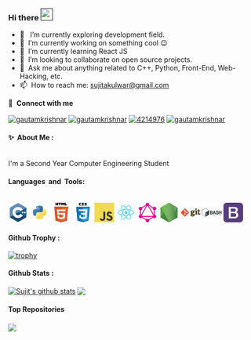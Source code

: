 ### Hi there <a href=""><img src="https://media.giphy.com/media/hvRJCLFzcasrR4ia7z/giphy.gif" width="25px" height="25px"></a>

- 🔭 &nbsp; I’m currently exploring development field.
- 🔭 &nbsp;I’m currently working on something cool :wink:
- 🌱 &nbsp;I’m currently learning React JS
- 👯  &nbsp;I’m looking to collaborate on open source projects.
- 💬 &nbsp;Ask me about anything related to  C++, Python, Front-End, Web-Hacking, etc.
- 📫 &nbsp;How to reach me: sujitakulwar@gmail.com</a>

🔗 &nbsp;**Connect with me**
<p align="left">
<a href="https://twitter.com/sujitakulwar" target="blank"><img align="center" src="https://raw.githubusercontent.com/rahuldkjain/github-profile-readme-generator/master/src/images/icons/Social/twitter.svg" alt="gautamkrishnar" height="30" width="40" /></a>
<a href="https://www.linkedin.com/in/sujit-akulwar/" target="blank"><img align="center" src="https://raw.githubusercontent.com/rahuldkjain/github-profile-readme-generator/master/src/images/icons/Social/linked-in-alt.svg" alt="gautamkrishnar" height="30" width="40" /></a>
<a href="https://stackoverflow.com/users/19224377" target="blank"><img align="center" src="https://raw.githubusercontent.com/rahuldkjain/github-profile-readme-generator/master/src/images/icons/Social/stack-overflow.svg" alt="4214976" height="30" width="40" /></a>
<a href="https://www.instagram.com/_dragon_master__/" target="blank"><img align="center" src="https://raw.githubusercontent.com/rahuldkjain/github-profile-readme-generator/master/src/images/icons/Social/instagram.svg" alt="gautamkrishnar" height="30" width="40"/></a>

#### ✨&nbsp;&nbsp;About&nbsp;Me :
<br>
I'm a Second Year Computer Engineering Student
<br>

#### Languages&nbsp; and&nbsp; Tools:
<br>
<code><img height="40" alt="javascript" src="https://raw.githubusercontent.com/github/explore/80688e429a7d4ef2fca1e82350fe8e3517d3494d/topics/cpp/cpp.png"></code>
<code><img height="40" alt="javascript" src="https://raw.githubusercontent.com/github/explore/80688e429a7d4ef2fca1e82350fe8e3517d3494d/topics/python/python.png"></code>
<code><img height="40" alt="javascript" src="https://raw.githubusercontent.com/github/explore/80688e429a7d4ef2fca1e82350fe8e3517d3494d/topics/html/html.png"></code>
<code><img height="40" alt="javascript" src="https://raw.githubusercontent.com/github/explore/80688e429a7d4ef2fca1e82350fe8e3517d3494d/topics/css/css.png"></code>
<code><img height="40" alt="javascript" src="https://raw.githubusercontent.com/github/explore/80688e429a7d4ef2fca1e82350fe8e3517d3494d/topics/javascript/javascript.png"></code>
<code><img height="40" alt="react" src="https://raw.githubusercontent.com/github/explore/80688e429a7d4ef2fca1e82350fe8e3517d3494d/topics/react/react.png"></code>
<code><img height="40" alt="graphql" src="https://raw.githubusercontent.com/github/explore/5c058a388828bb5fde0bcafd4bc867b5bb3f26f3/topics/graphql/graphql.png"></code>
<code><img height="40" alt="nodejs" src="https://raw.githubusercontent.com/github/explore/80688e429a7d4ef2fca1e82350fe8e3517d3494d/topics/nodejs/nodejs.png"></code>
<code><img height="40" alt="javascript" src="https://raw.githubusercontent.com/github/explore/80688e429a7d4ef2fca1e82350fe8e3517d3494d/topics/git/git.png"></code>
<code><img height="40" alt="javascript" src="https://raw.githubusercontent.com/github/explore/80688e429a7d4ef2fca1e82350fe8e3517d3494d/topics/bash/bash.png"></code>
<code><img height="40" alt="javascript" src="https://raw.githubusercontent.com/github/explore/80688e429a7d4ef2fca1e82350fe8e3517d3494d/topics/bootstrap/bootstrap.png"></code>
  

#### Github&nbsp;Trophy&nbsp;:<br>

[![trophy](https://github-profile-trophy.vercel.app/?username=SujitAkulwar)](https://github.com/ryo-ma/github-profile-trophy)

#### Github&nbsp;Stats&nbsp;:<br>
<a href="https://github.com/anuraghazra/github-readme-stats"><img align="center" src="https://github-readme-stats.vercel.app/api?username=SujitAkulwar&show_icons=true&include_all_commits=true&theme=buefy&hide_border=true" alt="Sujit's github stats" /></a>
<a href="https://github.com/anuraghazra/github-readme-stats"><img align="center" src="https://github-readme-stats.vercel.app/api/top-langs/?username=SujitAkulwar&layout=compact&theme=buefy&hide_border=true" /></a> 

#### Top Repositories
<a href="https://github.com/SujitAkulwar/sujitakulwar.github.io">
  <img align="center" src="https://github-readme-stats.vercel.app/api/pin/?username=SujitAkulwar&repo=sujitakulwar.github.io&theme=buefy" />
</a>
